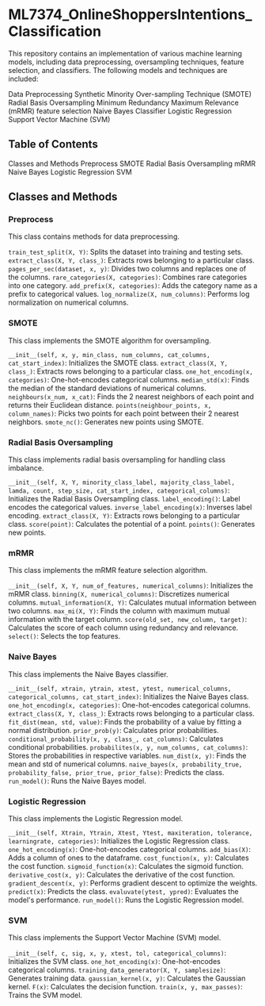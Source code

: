 # ML7374_OnlineShoppersIntentions_Classification
This repository contains an implementation of various machine learning models, including data preprocessing, oversampling techniques, feature selection, and classifiers. The following models and techniques are included:

Data Preprocessing
Synthetic Minority Over-sampling Technique (SMOTE)
Radial Basis Oversampling
Minimum Redundancy Maximum Relevance (mRMR) feature selection
Naive Bayes Classifier
Logistic Regression
Support Vector Machine (SVM)

## Table of Contents
Classes and Methods
Preprocess
SMOTE
Radial Basis Oversampling
mRMR
Naive Bayes
Logistic Regression
SVM



## Classes and Methods
### Preprocess
This class contains methods for data preprocessing.

`train_test_split(X, Y)`: Splits the dataset into training and testing sets.
`extract_class(X, Y, class_)`: Extracts rows belonging to a particular class.
`pages_per_sec(dataset, x, y)`: Divides two columns and replaces one of the columns.
`rare_categories(X, categories)`: Combines rare categories into one category.
`add_prefix(X, categories)`: Adds the category name as a prefix to categorical values.
`log_normalize(X, num_columns)`: Performs log normalization on numerical columns.

### SMOTE
This class implements the SMOTE algorithm for oversampling.

`__init__(self, x, y, min_class, num_columns, cat_columns, cat_start_index)`: Initializes the SMOTE class.
`extract_class(X, Y, class_)`: Extracts rows belonging to a particular class.
`one_hot_encoding(x, categories)`: One-hot-encodes categorical columns.
`median_std(x)`: Finds the median of the standard deviations of numerical columns.
`neighbours(x_num, x_cat)`: Finds the 2 nearest neighbors of each point and returns their Euclidean distance.
`points(neighbour_points, x, column_names)`: Picks two points for each point between their 2 nearest neighbors.
`smote_nc()`: Generates new points using SMOTE.

### Radial Basis Oversampling
This class implements radial basis oversampling for handling class imbalance.

`__init__(self, X, Y, minority_class_label, majority_class_label, lamda, count, step_size, cat_start_index, categorical_columns)`: Initializes the Radial Basis Oversampling class.
`label_encoding()`: Label encodes the categorical values.
`inverse_label_encoding(x)`: Inverses label encoding.
`extract_class(X, Y)`: Extracts rows belonging to a particular class.
`score(point)`: Calculates the potential of a point.
`points()`: Generates new points.

### mRMR
This class implements the mRMR feature selection algorithm.

`__init__(self, X, Y, num_of_features, numerical_columns)`: Initializes the mRMR class.
`binning(X, numerical_columns)`: Discretizes numerical columns.
`mutual_information(X, Y)`: Calculates mutual information between two columns.
`max_mi(X, Y)`: Finds the column with maximum mutual information with the target column.
`score(old_set, new_column, target)`: Calculates the score of each column using redundancy and relevance.
`select()`: Selects the top features.

### Naive Bayes
This class implements the Naive Bayes classifier.

`__init__(self, xtrain, ytrain, xtest, ytest, numerical_columns, categorical_columns, cat_start_index)`: Initializes the Naive Bayes class.
`one_hot_encoding(x, categories)`: One-hot-encodes categorical columns.
`extract_class(X, Y, class_)`: Extracts rows belonging to a particular class.
`fit_dist(mean, std, value)`: Finds the probability of a value by fitting a normal distribution.
`prior_prob(y)`: Calculates prior probabilities.
`conditional_probability(x, y, class_, cat_columns)`: Calculates conditional probabilities.
`probabilites(x, y, num_columns, cat_columns)`: Stores the probabilities in respective variables.
`num_dist(x, y)`: Finds the mean and std of numerical columns.
`naive_bayes(x, probability_true, probability_false, prior_true, prior_false)`: Predicts the class.
`run_model()`: Runs the Naive Bayes model.

### Logistic Regression
This class implements the Logistic Regression model.

`__init__(self, Xtrain, Ytrain, Xtest, Ytest, maxiteration, tolerance, learningrate, categories)`: Initializes the Logistic Regression class.
`one_hot_encoding(x)`: One-hot-encodes categorical columns.
`add_bias(X)`: Adds a column of ones to the dataframe.
`cost_function(x, y)`: Calculates the cost function.
`sigmoid_function(x)`: Calculates the sigmoid function.
`derivative_cost(x, y)`: Calculates the derivative of the cost function.
`gradient_descent(x, y)`: Performs gradient descent to optimize the weights.
`predict(x)`: Predicts the class.
`evaluvate(ytest, ypred)`: Evaluates the model's performance.
`run_model()`: Runs the Logistic Regression model.

### SVM
This class implements the Support Vector Machine (SVM) model.

`__init__(self, c, sig, x, y, xtest, tol, categorical_columns)`: Initializes the SVM class.
`one_hot_encoding(x)`: One-hot-encodes categorical columns.
`training_data_generator(X, Y, samplesize)`: Generates training data.
`gaussian_kernel(x, y)`: Calculates the Gaussian kernel.
`F(x)`: Calculates the decision function.
`train(x, y, max_passes)`: Trains the SVM model.
